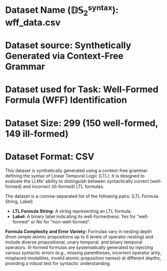 # Dataset Name ($\mathbb{DS}_{2}^\mathsf{syntax}$): wff_data.csv

# Dataset source: Synthetically Generated via Context-Free Grammar

# Dataset used for Task: Well-Formed Formula (WFF) Identification

# Dataset Size: 299 (150 well-formed, 149 ill-formed)

# Dataset Format: CSV

This dataset is synthetically generated using a context-free grammar defining the syntax of Linear Temporal Logic (LTL). It is designed to evaluate the LLMs' ability to distinguish between syntactically correct (well-formed) and incorrect (ill-formed) LTL formulas.

The dataset is a comma-separated list of the following pairs:
(LTL Formula String, Label)

- **LTL Formula String:** A string representing an LTL formula.
- **Label:** A binary label indicating its well-formedness: Yes for "well-formed" or No for "non-well-formed".

**Formula Complexity and Error Variety:**
Formulas vary in nesting depth (from simple atomic propositions up to 6 levels of operator nesting) and include diverse propositional, unary temporal, and binary temporal operators. Ill-formed formulas are systematically generated by injecting various syntactic errors (e.g., missing parentheses, incorrect operator arity, misplaced modalities, invalid atomic proposition names) at different depths, providing a robust test for syntactic understanding.